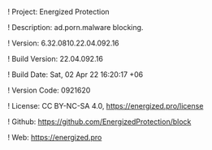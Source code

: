 ! Project: Energized Protection

! Description: ad.porn.malware blocking.

! Version: 6.32.0810.22.04.092.16

! Build Version: 22.04.092.16

! Build Date: Sat, 02 Apr 22 16:20:17 +06

! Version Code: 0921620

! License: CC BY-NC-SA 4.0, https://energized.pro/license

! Github: https://github.com/EnergizedProtection/block

! Web: https://energized.pro
